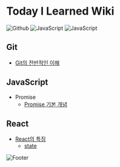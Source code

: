 # Today I Learned Wiki

<img alt="Github" src="https://img.shields.io/badge/Github-181717?style=flat-square&logo=Github&logoColor=white"/>
<img alt="JavaScript" src="https://img.shields.io/badge/JavaScript-F7DF30?style=flat-square&logo=JavaScript&logoColor=black"/>
<img alt="JavaScript" src="https://img.shields.io/badge/React-61DAFB?style=flat-square&logo=React&logoColor=black"/>

## Git

- <a href='./Git/basic.md'>Git의 전반적인 이해</a>

## JavaScript

- Promise
  - <a href='./JavaScript/promise.md'>Promise 기본 개념</a>

## React

- <a href='./React/react.md'>React의 특징</a>
  - <a href='./React/state.md'>state</a>

![Footer](https://capsule-render.vercel.app/api?type=waving&color=ba68c8&height=200&section=footer)
